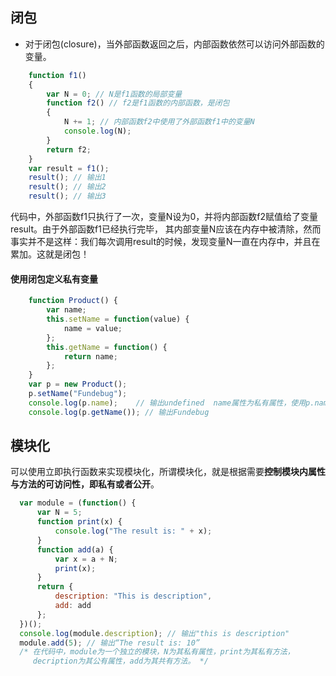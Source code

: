 ## 闭包
* 对于闭包(closure)，当外部函数返回之后，内部函数依然可以访问外部函数的变量。
```javascript
    function f1()
    {
        var N = 0; // N是f1函数的局部变量
        function f2() // f2是f1函数的内部函数，是闭包
        {
            N += 1; // 内部函数f2中使用了外部函数f1中的变量N
            console.log(N);
        }
        return f2;
    }
    var result = f1();
    result(); // 输出1
    result(); // 输出2
    result(); // 输出3
```
代码中，外部函数f1只执行了一次，变量N设为0，并将内部函数f2赋值给了变量result。由于外部函数f1已经执行完毕，
其内部变量N应该在内存中被清除，然而事实并不是这样：我们每次调用result的时候，发现变量N一直在内存中，并且在累加。这就是闭包！

#### 使用闭包定义私有变量
```javascript
    function Product() {
        var name;
        this.setName = function(value) {
            name = value;
        };
        this.getName = function() {
            return name;
        };
    }
    var p = new Product();
    p.setName("Fundebug");
    console.log(p.name);    // 输出undefined  name属性为私有属性，使用p.name不能直接访问
    console.log(p.getName()); // 输出Fundebug
```

## 模块化
可以使用立即执行函数来实现模块化，所谓模块化，就是根据需要**控制模块内属性与方法的可访问性，即私有或者公开**。
 ```javascript
   var module = (function() {
       var N = 5;
       function print(x) {
           console.log("The result is: " + x);
       }
       function add(a) {
           var x = a + N;
           print(x);
       }
       return {
           description: "This is description",
           add: add
       };
   })();
   console.log(module.description); // 输出"this is description" 
   module.add(5); // 输出“The result is: 10”
   /* 在代码中，module为一个独立的模块，N为其私有属性，print为其私有方法，
      decription为其公有属性，add为其共有方法。 */
```